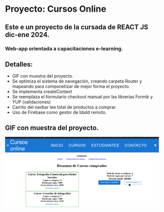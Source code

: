 # Proyecto: Cursos Online

## Este e un proyecto de la cursada de REACT JS dic-ene 2024.

### Web-app orientada a capacitaciones e-learning.

## Detalles:

- GIF con muestra del proyecto.
- Se optimiza el sistema de navegación, creando carpeta Router y mapeando para componetizar de mejor forma el proyecto.
- Se implementa createContext
- Se reemplaza el formulario checkout manual por las librerías Formik y YUP (validaciones)
- Carrito del navbar lee total de productos a comprar.
- Uso de Firebase como gestor de bbdd remoto.

## GIF con muestra del proyecto.

[![Entrega Final (GIF)](https://raw.githubusercontent.com/santoleal/cursosOnline-REACTproject/main/public/tercera_Entrega_Final_REACT.gif "Entrega Final (GIF)")](httphttps://raw.githubusercontent.com/santoleal/cursosOnline-REACTproject/main/public/tercera_Entrega_Final_REACT.gif:// "Entrega Final (GIF)")
